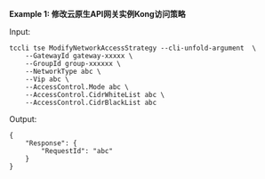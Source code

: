 **Example 1: 修改云原生API网关实例Kong访问策略**



Input: 

```
tccli tse ModifyNetworkAccessStrategy --cli-unfold-argument  \
    --GatewayId gateway-xxxxx \
    --GroupId group-xxxxxx \
    --NetworkType abc \
    --Vip abc \
    --AccessControl.Mode abc \
    --AccessControl.CidrWhiteList abc \
    --AccessControl.CidrBlackList abc
```

Output: 
```
{
    "Response": {
        "RequestId": "abc"
    }
}
```

